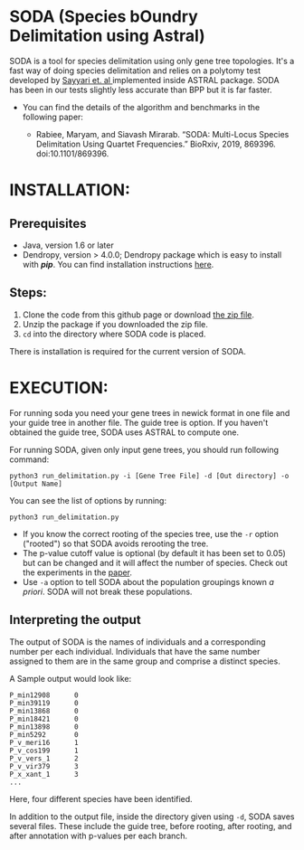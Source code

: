 # SODA (Species bOundry Delimitation using Astral)

SODA is a tool for species delimitation using only gene tree topologies. It's a fast way of doing species delimitation and relies on a polytomy test developed by [Sayyari et. al ](https://www.mdpi.com/2073-4425/9/3/132/htm) implemented inside ASTRAL package. SODA has been in our tests slightly less accurate than BPP but it is far faster.  

- You can find the details of the algorithm and benchmarks in the following paper:

	* Rabiee, Maryam, and Siavash Mirarab. “SODA: Multi-Locus Species Delimitation Using Quartet Frequencies.” BioRxiv, 2019, 869396. doi:10.1101/869396.

# INSTALLATION:

## Prerequisites

* Java, version 1.6 or later 
* Dendropy, version > 4.0.0; Dendropy package which is easy to install with ***pip***. You can find installation instructions [here](https://dendropy.org).

## Steps:

1. Clone the code from this github page or download [the zip file](https://github.com/maryamrabiee/SODA/archive/master.zip). 
2. Unzip the package if you downloaded the zip file.
3. `cd` into the directory where SODA code is placed. 

There is installation is required for the current version of SODA. 

# EXECUTION:
For running soda you need your gene trees in newick format in one file and your guide tree in another file. The guide tree is option. If you haven't obtained the guide tree, SODA uses ASTRAL to compute one.



For running SODA, given only input gene trees, you should run following command:

```
python3 run_delimitation.py -i [Gene Tree File] -d [Out directory] -o [Output Name]  
```

You can see the list of options by running:

```
python3 run_delimitation.py 
```


* If you know the correct rooting of the species tree, use the `-r` option ("rooted") so that SODA avoids  rerooting the tree.
* The p-value cutoff value is optional (by default it has been set to 0.05) but can be changed and it will affect the number of species. Check out the experiments in the [paper](https://www.biorxiv.org/content/10.1101/869396v1.abstract).
* Use `-a` option to tell SODA about the population groupings known *a priori*. SODA will not break these populations. 


## Interpreting the output

The output of SODA is the names of individuals and a corresponding number per each individual. Individuals that have the same number assigned to them are in the same group and comprise a distinct species.

A Sample output would look like:

```
P_min12908      0
P_min39119      0
P_min13868      0
P_min18421      0
P_min13898      0
P_min5292       0
P_v_meri16      1
P_v_cos199      1
P_v_vers_1      2
P_v_vir379      3
P_x_xant_1      3
...
```
Here, four different species have been identified.

In addition to the output file, inside the directory given using `-d`, SODA saves several files. These include the guide tree, before rooting, after rooting, and after annotation with p-values per each branch. 


